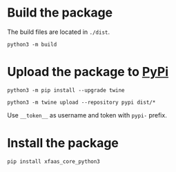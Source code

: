 # Build the package

The build files are located in <code>./dist</code>.

```
python3 -m build
```

# Upload the package to [PyPi](https://test.pypi.org/account/login/?next=%2Fmanage%2Faccount%2F)

```
python3 -m pip install --upgrade twine
```
```
python3 -m twine upload --repository pypi dist/*
```
Use ```__token__``` as username and token with ```pypi-``` prefix.

# Install the package

```
pip install xfaas_core_python3
```